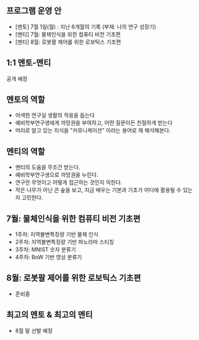 
## 프로그램 운영 안
- [멘토] 7월 1일(월) : 지난 6개월의 기록 (부재: 나의 연구 성장기) 
- [멘티] 7월: 물체인식을 위한 컴퓨티 비전 기초편
- [멘티] 8월: 로봇팔 제어를 위한 로보틱스 기초편

## 1:1 멘토-멘티
공개 예정

## 멘토의 역할
- 어색한 연구실 생활의 적응을 돕는다
- 예비학부연구생에게 까망권을 부여하고, 어떤 질문이든 친절하게 받는다
- 머리로 알고 있는 지식을 "커뮤니케이션" 이라는 용어로 재 해석해본다.

## 멘티의 역할
- 멘티의 도움을 무조건 받는다.
- 예비학부연구생으로 까망권을 누린다.
- 연구란 무엇이고 어떻게 접근하는 것인지 익힌다.
- 작은 나무가 아닌 큰 숲을 보고, 지금 배우는 기본과 기초가 어디에 활용될 수 있는지 고민한다.

## 7월: 물체인식을 위한 컴퓨티 비전 기초편
- 1주차: 지역불변특징량 기반 물체 인식
- 2주차: 지역불변특징량 기반 파노라마 스티칭
- 3주차: MNIST 숫자 분류기 
- 4주차: BoW 기반 영상 분류기

## 8월: 로봇팔 제어를 위한 로보틱스 기초편
- 준비중


## 최고의 멘토 & 최고의 멘티
- 8월 말 선발 예정
